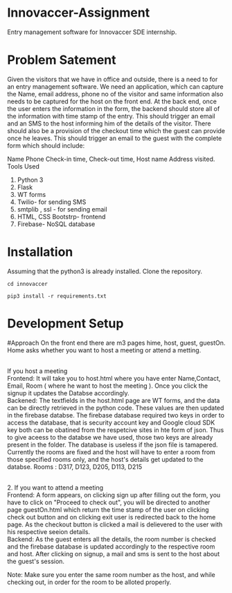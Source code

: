 # Innovaccer-Assignment
Entry management software for Innovaccer SDE internship.

# Problem Satement
Given the visitors that we have in office and outside, there is a need to for an entry management software.
We need an application, which can capture the Name, email address, phone no of the visitor and same information also needs to be captured for the host on the front end. At the back end, once the user enters the information in the form, the backend should store all of the information with time stamp of the entry. This should trigger an email and an SMS to the host informing him of the details of the visitor. There should also be a provision of the checkout time which the guest can provide once he leaves. This should trigger an email to the guest with the complete form which should include:

Name
Phone
Check-in time,
Check-out time,
Host name
Address visited.
Tools Used

1. Python 3
2. Flask
3. WT forms
4. Twilio- for sending SMS
5. smtplib , ssl - for sending email
6. HTML, CSS Bootstrp- frontend
7. Firebase- NoSQL database

# Installation
Assuming that the python3 is already installed. Clone the repository.

```
cd innovaccer

pip3 install -r requirements.txt
```

# Development Setup
#Approach On the front end there are m3 pages hime, host, guest, guestOn. Home asks whether you want to host a meeting or attend a metting.

<br/>If you host a meeting
<br/>Frontend: It will take you to host.html where you have enter Name,Contact, Email, Room ( where he want to host the meeting ). Once you click the signup it updates the Databse accordingly.
<br/>Backened: The textfields in the host.html page are WT forms, and the data can be directly retrieved in the python code. These values are then updated in the firebase databse. The firebase database required two keys in order to access the database, that is security account key and Google cloud SDK key both can be obatined from the respetcive sites in hte form of json. Thus to give aceess to the databse we have used, those two keys are already present in the folder. The database is useless if the json file is tamapered. Currently the rooms are fixed and the host will have to enter a room from those specified rooms only, and the host's details get updated to the databse. Rooms : D317, D123, D205, D113, D215

<br/>2. If you want to attend a meeting
<br/>Frontend: A form appears, on clicking sign up after filling out the form, you have to click on "Proceed to check out", you will be directed to another page guestOn.html which return the time stamp of the user on clicking check out button and on clicking exit user is redirected back to the home page. As the checkout button is clicked a mail is delievered to the user with his respective seeion details.
<br/>Backend: As the guest enters all the details, the room number is checked and the firebase database is updated accordingly to the respective room and host. After clicking on signup, a mail and sms is sent to the host about the guest's session.

Note: Make sure you enter the same room number as the host, and while checking out, in order for the room to be alloted properly.
